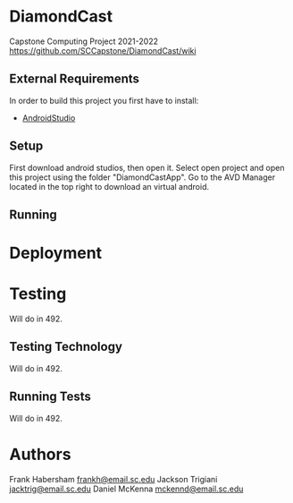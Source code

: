 # DiamondCast
Capstone Computing Project 2021-2022
https://github.com/SCCapstone/DiamondCast/wiki

## External Requirements


In order to build this project you first have to install:

* [AndroidStudio](https://developer.android.com/studio/install)


## Setup

First download android studios, then open it. Select open project and open this project using the folder "DiamondCastApp". 
Go to the AVD Manager located in the top right to download an virtual android.

## Running

# Deployment

# Testing

Will do in 492.

## Testing Technology

Will do in 492.

## Running Tests

Will do in 492.

# Authors

Frank Habersham frankh@email.sc.edu
Jackson Trigiani jacktrig@email.sc.edu
Daniel McKenna mckennd@email.sc.edu

